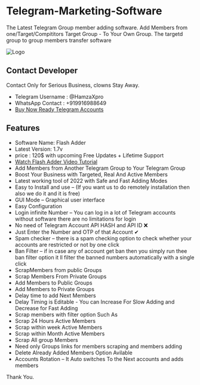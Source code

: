 # Telegram-Marketing-Software

The Latest Telegram Group member adding software. Add Members from one/Target/Compititors Target Group - To Your Own Group. The targetd group to group members transfer software

![Logo](https://blogger.googleusercontent.com/img/b/R29vZ2xl/AVvXsEiJlQMW7l_hPRyGhxkwhMhNDpWd9VYw7d7_NEUrXEPCqxtVbnr9BCl_lIzGHS1d371FKyfvdKcJzlzoz-ZG4Hd642OggAhs6JrrKQ_Pq7fj8dOlWNyhy5b1Y1BcRgN1K3GRkyfxuKz2HzOQWK3IMhk4FmEsvUlbocXofFY_CXD-JA0IicubxXmz2peOdQ/s602/Telegram-Groupmember-adder.jpg)


## Contact Developer 

Contact Only for Serious Business, clowns Stay Away.

- Telegram Username : @HamzaXpro
- WhatsApp Contact : +919916988649
- [Buy Now Ready Telegram Accounts](https://www.hamzaxpro.com/post/buy-telegram-accounts)

## Features

- Software Name: Flash Adder
- Latest Version: 1.7v
- price : 120$ with upcoming Free Updates + Lifetime Support 
- [Watch Flash Adder Video Tutorial](https://www.youtube.com/watch?v=3mcr1mx9wb4&t=2s)
- Add Members from Another Telegram Group to Your Telegram Group
- Boost Your Business with Targeted, Real And Active Members
- Latest working tool of 2022 with Safe and Fast Adding Modes
- Easy to Install and use – (If you want us to do remotely installation then also we do it and it is free)
- GUI Mode – Graphical user interface
- Easy Configuration
- Login infinite Number – You can log in a lot of Telegram accounts without software there are no limitations for login
- No need of Telegram Account API HASH and API ID ❌
- Just Enter the Number and OTP of that Account ✔
- Spam checker – there is a spam checking option to check whether your accounts are restricted or not by one click
- Ban Filter – if in case any of account get ban then you simply run thee ban filter option it ll filter the banned numbers automatically with a single click
- ScrapMembers from public Groups
- Scrap Members From Private Groups
- Add Members to Public Groups
- Add Members to Private Groups
- Delay time to add Next Members
- Delay Timing is Editable - You can Increase For Slow Adding and Decrease for Fast Adding
- Scrap members with filter option Such As
- Scrap 24 Hours Active Members
- Scrap within week Active Members
- Scrap within Month Active Members
- Scrap All group Members
- Need only Groups links for members scraping and members adding
- Delete Already Added Members Option Avilable
- Accounts Rotation – It Auto switches To the Next accounts and adds members

Thank You.

